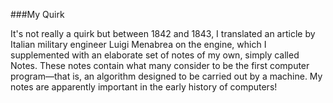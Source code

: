 
###My Quirk

It's not really a quirk but between 1842 and 1843, I translated an article by Italian military engineer Luigi Menabrea on the engine, which I supplemented with an elaborate set of notes of my own, simply called Notes. These notes contain what many consider to be the first computer program—that is, an algorithm designed to be carried out by a machine. My notes are apparently important in the early history of computers!

